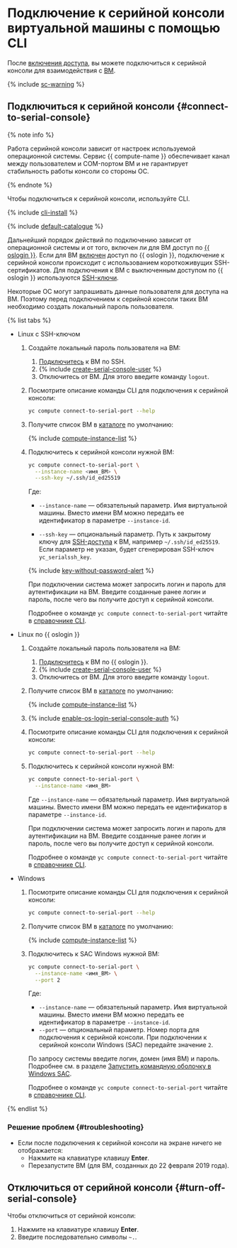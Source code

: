 # Подключение к серийной консоли виртуальной машины с помощью CLI

После [включения доступа](./index.md), вы можете подключиться к серийной консоли для взаимодействия с [ВМ](../../concepts/vm.md).

{% include [sc-warning](../../../_includes/compute/serial-console-warning.md) %}

## Подключиться к серийной консоли {#connect-to-serial-console}

{% note info %}

Работа серийной консоли зависит от настроек используемой операционной системы. Сервис {{ compute-name }} обеспечивает канал между пользователем и COM-портом ВМ и не гарантирует стабильность работы консоли со стороны ОС.

{% endnote %}

Чтобы подключиться к серийной консоли, используйте CLI.

{% include [cli-install](../../../_includes/cli-install.md) %}

{% include [default-catalogue](../../../_includes/default-catalogue.md) %}

Дальнейший порядок действий по подключению зависит от операционной системы и от того, включен ли для ВМ доступ по [{{ oslogin }}](../../../organization/concepts/os-login.md). Если для ВМ [включен](../vm-connect/enable-os-login.md) доступ по {{ oslogin }}, подключение к серийной консоли происходит с использованием короткоживущих SSH-сертификатов. Для подключения к ВМ с выключенным доступом по {{ oslogin }} используются [SSH-ключи](../../../glossary/ssh-keygen.md).

Некоторые ОС могут запрашивать данные пользователя для доступа на ВМ. Поэтому перед подключением к серийной консоли таких ВМ необходимо создать локальный пароль пользователя.

{% list tabs %}

- Linux c SSH-ключом

  1. Создайте локальный пароль пользователя на ВМ:
      1. [Подключитесь](../vm-connect/ssh.md) к ВМ по SSH.
      1. {% include [create-serial-console-user](../../../_includes/compute/create-serial-console-user.md) %}
      1. Отключитесь от ВМ. Для этого введите команду `logout`.

  1. Посмотрите описание команды CLI для подключения к серийной консоли:

      ```bash
      yc compute connect-to-serial-port --help
      ```

  1. Получите список ВМ в [каталоге](../../../resource-manager/concepts/resources-hierarchy.md#folder) по умолчанию:

      {% include [compute-instance-list](../../_includes_service/compute-instance-list.md) %}

  1. Подключитесь к серийной консоли нужной ВМ:

      ```bash
      yc compute connect-to-serial-port \
        --instance-name <имя_ВМ> \
        --ssh-key ~/.ssh/id_ed25519
      ```

      Где:
      * `--instance-name` — обязательный параметр. Имя виртуальной машины.
          Вместо имени ВМ можно передать ее идентификатор в параметре `--instance-id`.

      * `--ssh-key` — опциональный параметр. Путь к закрытому ключу для [SSH-доступа](../../../glossary/ssh-keygen.md) к ВМ, например `~/.ssh/id_ed25519`. Если параметр не указан, будет сгенерирован SSH-ключ `yc_serialssh_key`.

      {% include [key-without-password-alert](../../../_includes/compute/key-without-password-alert.md) %}

      При подключении система может запросить логин и пароль для аутентификации на ВМ. Введите созданные ранее логин и пароль, после чего вы получите доступ к серийной консоли.

      Подробнее о команде `yc compute connect-to-serial-port` читайте в [справочнике CLI](../../../cli/cli-ref/compute/cli-ref/connect-to-serial-port.md).

- Linux по {{ oslogin }}

  1. Создайте локальный пароль пользователя на ВМ:
      1. [Подключитесь](../vm-connect/os-login.md) к ВМ по {{ oslogin }}.
      1. {% include [create-serial-console-user](../../../_includes/compute/create-serial-console-user.md) %}
      1. Отключитесь от ВМ. Для этого введите команду `logout`.

  1. Получите список ВМ в [каталоге](../../../resource-manager/concepts/resources-hierarchy.md#folder) по умолчанию:

      {% include [compute-instance-list](../../_includes_service/compute-instance-list.md) %}

  1. {% include [enable-os-login-serial-console-auth](../../../_includes/compute/enable-os-login-serial-console-auth.md) %}

  1. Посмотрите описание команды CLI для подключения к серийной консоли:

      ```bash
      yc compute connect-to-serial-port --help
      ```

  1. Подключитесь к серийной консоли нужной ВМ:

      ```bash
      yc compute connect-to-serial-port \
        --instance-name <имя_ВМ>
      ```

      Где `--instance-name` — обязательный параметр. Имя виртуальной машины. Вместо имени ВМ можно передать ее идентификатор в параметре `--instance-id`.

      При подключении система может запросить логин и пароль для аутентификации на ВМ. Введите созданные ранее логин и пароль, после чего вы получите доступ к серийной консоли.

      Подробнее о команде `yc compute connect-to-serial-port` читайте в [справочнике CLI](../../../cli/cli-ref/compute/cli-ref/connect-to-serial-port.md).

- Windows

  1. Посмотрите описание команды CLI для подключения к серийной консоли:

      ```bash
      yc compute connect-to-serial-port --help
      ```

  1. Получите список ВМ в [каталоге](../../../resource-manager/concepts/resources-hierarchy.md#folder) по умолчанию:

      {% include [compute-instance-list](../../_includes_service/compute-instance-list.md) %}

  1. Подключитесь к SAC Windows нужной ВМ:

      ```bash
      yc compute connect-to-serial-port \
        --instance-name <имя_ВМ> \
        --port 2
      ```

      Где:
      * `--instance-name` — обязательный параметр. Имя виртуальной машины. Вместо имени ВМ можно передать ее идентификатор в параметре `--instance-id`.
      * `--port` — опциональный параметр. Номер порта для подключения к серийной консоли. При подключении к серийной консоли Windows (SAC) передайте значение `2`.

      По запросу системы введите логин, домен (имя ВМ) и пароль. Подробнее см. в разделе [Запустить командную оболочку в Windows SAC](./windows-sac.md).

      Подробнее о команде `yc compute connect-to-serial-port` читайте в [справочнике CLI](../../../cli/cli-ref/compute/cli-ref/connect-to-serial-port.md).

{% endlist %}

### Решение проблем {#troubleshooting}

* Если после подключения к серийной консоли на экране ничего не отображается:
  * Нажмите на клавиатуре клавишу **Enter**.
  * Перезапустите ВМ (для ВМ, созданных до 22 февраля 2019 года).

## Отключиться от серийной консоли {#turn-off-serial-console}

Чтобы отключиться от серийной консоли:
1. Нажмите на клавиатуре клавишу **Enter**.
1. Введите последовательно символы `~.`.